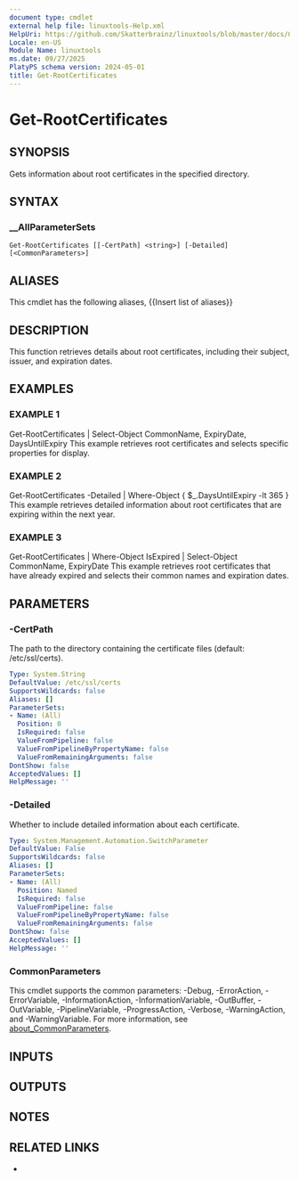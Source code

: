 ```yaml
---
document type: cmdlet
external help file: linuxtools-Help.xml
HelpUri: https://github.com/Skatterbrainz/linuxtools/blob/master/docs/Get-RootCertificates.md
Locale: en-US
Module Name: linuxtools
ms.date: 09/27/2025
PlatyPS schema version: 2024-05-01
title: Get-RootCertificates
---
```


# Get-RootCertificates

## SYNOPSIS

Gets information about root certificates in the specified directory.

## SYNTAX

### __AllParameterSets

```
Get-RootCertificates [[-CertPath] <string>] [-Detailed] [<CommonParameters>]
```

## ALIASES

This cmdlet has the following aliases,
  {{Insert list of aliases}}

## DESCRIPTION

This function retrieves details about root certificates, including their subject, issuer, and expiration dates.

## EXAMPLES

### EXAMPLE 1

Get-RootCertificates | Select-Object CommonName, ExpiryDate, DaysUntilExpiry
This example retrieves root certificates and selects specific properties for display.

### EXAMPLE 2

Get-RootCertificates -Detailed | Where-Object { $_.DaysUntilExpiry -lt 365 }
This example retrieves detailed information about root certificates that are expiring within the next year.

### EXAMPLE 3

Get-RootCertificates | Where-Object IsExpired | Select-Object CommonName, ExpiryDate
This example retrieves root certificates that have already expired and selects their common names and expiration dates.

## PARAMETERS

### -CertPath

The path to the directory containing the certificate files (default: /etc/ssl/certs).

```yaml
Type: System.String
DefaultValue: /etc/ssl/certs
SupportsWildcards: false
Aliases: []
ParameterSets:
- Name: (All)
  Position: 0
  IsRequired: false
  ValueFromPipeline: false
  ValueFromPipelineByPropertyName: false
  ValueFromRemainingArguments: false
DontShow: false
AcceptedValues: []
HelpMessage: ''
```

### -Detailed

Whether to include detailed information about each certificate.

```yaml
Type: System.Management.Automation.SwitchParameter
DefaultValue: False
SupportsWildcards: false
Aliases: []
ParameterSets:
- Name: (All)
  Position: Named
  IsRequired: false
  ValueFromPipeline: false
  ValueFromPipelineByPropertyName: false
  ValueFromRemainingArguments: false
DontShow: false
AcceptedValues: []
HelpMessage: ''
```

### CommonParameters

This cmdlet supports the common parameters: -Debug, -ErrorAction, -ErrorVariable,
-InformationAction, -InformationVariable, -OutBuffer, -OutVariable, -PipelineVariable,
-ProgressAction, -Verbose, -WarningAction, and -WarningVariable. For more information, see
[about_CommonParameters](https://go.microsoft.com/fwlink/?LinkID=113216).

## INPUTS

## OUTPUTS

## NOTES

## RELATED LINKS

- [](https://github.com/Skatterbrainz/linuxtools/blob/master/docs/Get-RootCertificates.md)
